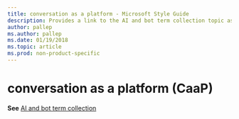 ```yaml
---
title: conversation as a platform - Microsoft Style Guide
description: Provides a link to the AI and bot term collection topic as it pertains to the term 'conversation as a platform (CaaP)'.
author: pallep
ms.author: pallep
ms.date: 01/19/2018
ms.topic: article
ms.prod: non-product-specific
---
```


# conversation as a platform (CaaP)

**See** [AI and bot term collection](~/a-z-word-list-term-collections/term-collections/ai-bot-terms.md)
